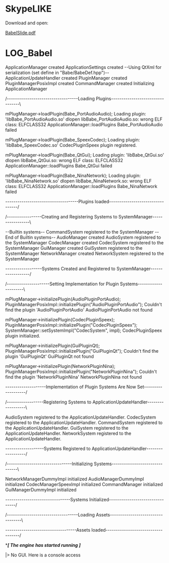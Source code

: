 SkypeLIKE
=========

Download and open:

[BabelSlide.pdf](BabelSlide.pdf)

LOG_Babel
=========

ApplicationManager created
ApplicationSettings created
--Using QtXml for serialization (set define in "Babe/BabeDef.hpp")--
ApplicationUpdateHandler created
PluginManager created
PluginManagerPosixImpl created
CommandManager created
Initializing ApplicationManager



/-----------------------------------Loading Plugins---------------------------------\

mPlugManager->loadPlugin(Babe_PortAudioAudio);
Loading plugin: 'libBabe_PortAudioAudio.so'
dlopen libBabe_PortAudioAudio.so: wrong ELF class: ELFCLASS32
ApplicationManager::loadPlugins Babe_PortAudioAudio failed

mPlugManager->loadPlugin(Babe_SpeexCodec);
Loading plugin: 'libBabe_SpeexCodec.so'
CodecPluginSpeex plugin registered.

mPlugManager->loadPlugin(Babe_QtGui);
Loading plugin: 'libBabe_QtGui.so'
dlopen libBabe_QtGui.so: wrong ELF class: ELFCLASS32
ApplicationManager::loadPlugins Babe_QtGui failed

mPlugManager->loadPlugin(Babe_NinaNetwork);
Loading plugin: 'libBabe_NinaNetwork.so'
dlopen libBabe_NinaNetwork.so: wrong ELF class: ELFCLASS32
ApplicationManager::loadPlugins Babe_NinaNetwork failed

\------------------------------------Plugins loaded---------------------------------/





/-----------------Creating and Registering Systems to SystemManager-----------------\

--Builtin systems--
CommandSystem registered to the SystemManager
--End of Builtin systems--
AudioManager created
AudioSystem registered to the SystemManager
CodecManager created
CodecSystem registered to the SystemManager
GuiManager created
GuiSystem registered to the SystemManager
NetworkManager created
NetworkSystem registered to the SystemManager

\------------------Systems Created and Registered to SystemManager------------------/





/---------------------Setting Implementation for Plugin Systems---------------------\

mPlugManager->initializePlugin(AudioPluginPortAudio);
PluginManagerPosixImpl::initializePlugin("AudioPluginPortAudio");
Couldn't find the plugin 'AudioPluginPortAudio'
AudioPluginPortAudio not found

mPlugManager->initializePlugin(CodecPluginSpeex);
PluginManagerPosixImpl::initializePlugin("CodecPluginSpeex");
SystemManager::setSystemImpl("CodecSystem", impl);
CodecPluginSpeex plugin initialized.

mPlugManager->initializePlugin(GuiPluginQt);
PluginManagerPosixImpl::initializePlugin("GuiPluginQt");
Couldn't find the plugin 'GuiPluginQt'
GuiPluginQt not found

mPlugManager->initializePlugin(NetworkPluginNina);
PluginManagerPosixImpl::initializePlugin("NetworkPluginNina");
Couldn't find the plugin 'NetworkPluginNina'
NetworkPluginNina not found

\--------------------Implementation of Plugin Systems Are Now Set-------------------/





/------------------Registering Systems to ApplicationUpdateHandler------------------\

AudioSystem registered to the ApplicationUpdateHandler.
CodecSystem registered to the ApplicationUpdateHandler.
CommandSystem registered to the ApplicationUpdateHandler.
GuiSystem registered to the ApplicationUpdateHandler.
NetworkSystem registered to the ApplicationUpdateHandler.

\-------------------Systems Registered to ApplicationUpdateHandler------------------/





/--------------------------------Initializing Systems-------------------------------\

NetworkManagerDummyImpl initialized
AudioManagerDummyImpl initialized
CodecManagerSpeexImpl initialized
CommandManager initialized
GuiManagerDummyImpl initialized

\--------------------------------Systems Initialized--------------------------------/





/-----------------------------------Loading Assets----------------------------------\


\-----------------------------------Assets loaded-----------------------------------/




**************************[ The engine has started running ]*************************

|> No GUI. Here is a console access